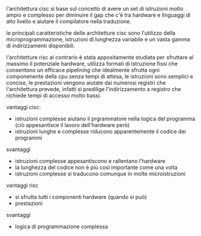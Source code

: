 l'architettura cisc si base sul concetto di avere un set di istruzioni molto ampio e complesso per diminuire il gap che c'è tra hardware e linguaggi di alto livello e aiutare il compilatore nella traduzione.

le principali caratteristiche delle architetture cisc sono l'utilizzo della microprogrammazione, istruzioni di lunghezza variabile e un vasta gamma di indirizzamenti disponibili.

l'architetture risc al contrario è stata appositamente studiata per sfruttare al massimo il potenziale hardware, utilizza formati di istruzione fissi che consentono un efficace pipelining che idealmente sfrutta ogni componenente della cpu senza tempi di attesa, le istruzioni sono semplici e concise, le prestazioni vengono aiutate dai numerosi registri che l'architettura prevede, infatti si predilige l'indirizzamento a registro che richiede tempi di accesso molto bassi.

vantaggi cisc:
* istruzioni complesse aiutano il prgrammatore nella logica del programma (ciò appesantisce il lavoro dell'hardware però)
* istruzioni lunghe e complesse riducono apparentemente il codice dei programmi

svantaggi
* istruzioni complesse appesantiscono e rallentano l'hardware
* la lunghezza del codice non è più così importante come una volta
* istruzioni complesse si traducono comunque in molte microistruzioni

vantaggi risc
* si sfrutta tutti i componenti hardware (quando si può)
* prestazioni

svantaggi
* logica di programmazione complessa
